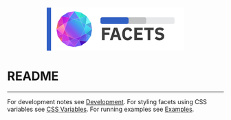 <div align="center">

![Uncharted Facets](assets/logo_320.png)

</div>

# README
---  

For development notes see [Development](./DEVELOPMENT.md).
For styling facets using CSS variables see [CSS Variables](./VARIABLES.md).
For running examples see [Examples](https://unchartedsoftware.github.io/facets/basic.htm).
